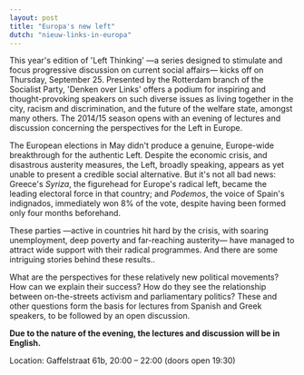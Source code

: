 ```yaml
---
layout: post
title: "Europa's new left"
dutch: "nieuw-links-in-europa"
---
```


This year's edition of 'Left Thinking' —a series designed to stimulate and
focus progressive discussion on current social affairs— kicks off on Thursday,
September 25. Presented by the Rotterdam branch of the Socialist Party, 'Denken
over Links' offers a podium for inspiring and thought-provoking speakers on
such diverse issues as living together in the city, racism and discrimination,
and the future of the welfare state, amongst many others. The 2014/15 season
opens with an evening of lectures and discussion concerning the perspectives
for the Left in Europe.

The European elections in May didn't produce a genuine, Europe-wide
breakthrough for the authentic Left. Despite the economic crisis, and
disastrous austerity measures, the Left, broadly speaking, appears as yet
unable to present a credible social alternative. But it's not all bad news:
Greece's _Syriza_, the figurehead for Europe's radical left, became the
leading electoral force in that country; and _Podemos_, the voice of
Spain's indignados, immediately won 8% of the vote, despite having been formed
only four months beforehand.

These parties —active in countries hit hard by the crisis, with soaring unemployment, 
deep poverty and far-reaching austerity— have managed to attract wide support 
with their radical programmes. And there are some intriguing stories behind these 
results‥

What are the perspectives for these relatively new political movements? How can 
we explain their success? How do they see the relationship between on-the-streets 
activism and parliamentary politics? These and other questions form the basis for 
lectures from Spanish and Greek speakers, to be followed by an
open discussion.

**Due to the nature of the evening, the lectures and discussion will be in English.**

Location: Gaffelstraat 61b, 20:00 – 22:00 (doors open 19:30)
